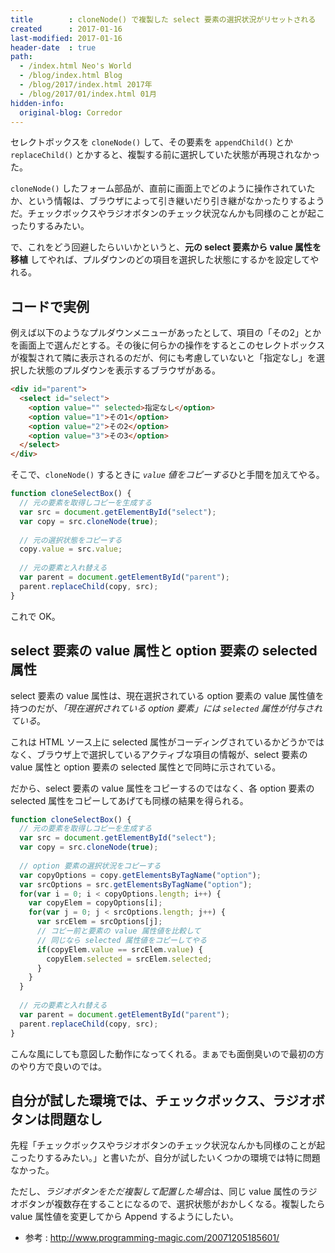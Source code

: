 ```yaml
---
title        : cloneNode() で複製した select 要素の選択状況がリセットされる
created      : 2017-01-16
last-modified: 2017-01-16
header-date  : true
path:
  - /index.html Neo's World
  - /blog/index.html Blog
  - /blog/2017/index.html 2017年
  - /blog/2017/01/index.html 01月
hidden-info:
  original-blog: Corredor
---
```


セレクトボックスを `cloneNode()` して、その要素を `appendChild()` とか `replaceChild()` とかすると、複製する前に選択していた状態が再現されなかった。

`cloneNode()` したフォーム部品が、直前に画面上でどのように操作されていたか、という情報は、ブラウザによって引き継いだり引き継がなかったりするようだ。チェックボックスやラジオボタンのチェック状況なんかも同様のことが起こったりするみたい。

で、これをどう回避したらいいかというと、**元の select 要素から value 属性を移植** してやれば、プルダウンのどの項目を選択した状態にするかを設定してやれる。

## コードで実例

例えば以下のようなプルダウンメニューがあったとして、項目の「その2」とかを画面上で選んだとする。その後に何らかの操作をするとこのセレクトボックスが複製されて隣に表示されるのだが、何にも考慮していないと「指定なし」を選択した状態のプルダウンを表示するブラウザがある。

```html
<div id="parent">
  <select id="select">
    <option value="" selected>指定なし</option>
    <option value="1">その1</option>
    <option value="2">その2</option>
    <option value="3">その3</option>
  </select>
</div>
```

そこで、`cloneNode()` するときに *`value` 値をコピーする*ひと手間を加えてやる。

```javascript
function cloneSelectBox() {
  // 元の要素を取得しコピーを生成する
  var src = document.getElementById("select");
  var copy = src.cloneNode(true);
  
  // 元の選択状態をコピーする
  copy.value = src.value;
  
  // 元の要素と入れ替える
  var parent = document.getElementById("parent");
  parent.replaceChild(copy, src);
}
```

これで OK。

## select 要素の value 属性と option 要素の selected 属性

select 要素の value 属性は、現在選択されている option 要素の value 属性値を持つのだが、*「現在選択されている option 要素」には `selected` 属性が付与されている*。

これは HTML ソース上に selected 属性がコーディングされているかどうかではなく、ブラウザ上で選択しているアクティブな項目の情報が、select 要素の value 属性と option 要素の selected 属性とで同時に示されている。

だから、select 要素の value 属性をコピーするのではなく、各 option 要素の selected 属性をコピーしてあげても同様の結果を得られる。

```javascript
function cloneSelectBox() {
  // 元の要素を取得しコピーを生成する
  var src = document.getElementById("select");
  var copy = src.cloneNode(true);
  
  // option 要素の選択状況をコピーする
  var copyOptions = copy.getElementsByTagName("option");
  var srcOptions = src.getElementsByTagName("option");
  for(var i = 0; i < copyOptions.length; i++) {
    var copyElem = copyOptions[i];
    for(var j = 0; j < srcOptions.length; j++) {
      var srcElem = srcOptions[j];
      // コピー前と要素の value 属性値を比較して
      // 同じなら selected 属性値をコピーしてやる
      if(copyElem.value == srcElem.value) {
        copyElem.selected = srcElem.selected;
      }
    }
  }
  
  // 元の要素と入れ替える
  var parent = document.getElementById("parent");
  parent.replaceChild(copy, src);
}
```

こんな風にしても意図した動作になってくれる。まぁでも面倒臭いので最初の方のやり方で良いのでは。

## 自分が試した環境では、チェックボックス、ラジオボタンは問題なし

先程「チェックボックスやラジオボタンのチェック状況なんかも同様のことが起こったりするみたい。」と書いたが、自分が試したいくつかの環境では特に問題なかった。

ただし、*ラジオボタンをただ複製して配置した場合*は、同じ value 属性のラジオボタンが複数存在することになるので、選択状態がおかしくなる。複製したら value 属性値を変更してから Append するようにしたい。

- 参考 : <http://www.programming-magic.com/20071205185601/>
